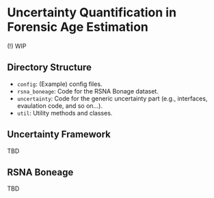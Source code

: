# Uncertainty Quantification in Forensic Age Estimation

(!) WIP

## Directory Structure
- `config`: (Example) config files.
- `rsna_boneage`: Code for the RSNA Bonage dataset.
- `uncertainty`: Code for the generic uncertainty part (e.g., interfaces,
  evaulation code, and so on...).
- `util`: Utility methods and classes.

## Uncertainty Framework
TBD

## RSNA Boneage
TBD
